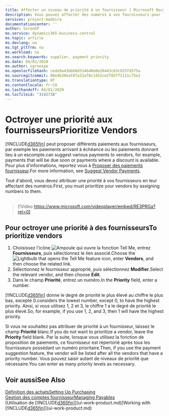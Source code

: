 ```yaml
---
title: Affecter un niveau de priorité à un fournisseur | Microsoft Docs
description: Vous pouvez affecter des numéros à vos fournisseurs pour les classer par ordre de priorité et faciliter des propositions de paiement dans Business Central.
services: project-madeira
documentationcenter: ''
author: SorenGP
ms.service: dynamics365-business-central
ms.topic: article
ms.devlang: na
ms.tgt_pltfrm: na
ms.workload: na
ms.search.keywords: supplier, payment priority
ms.date: 04/01/2020
ms.author: sgroespe
ms.openlocfilehash: cede9a43bb66d314640e0e28443c63c925fd575a
ms.sourcegitcommit: 88e4b30eaf6fa32af0c1452ce2f85ff1111c75e2
ms.translationtype: HT
ms.contentlocale: fr-CH
ms.lasthandoff: 04/01/2020
ms.locfileid: "3192738"
---
```

# <a name="prioritize-vendors"></a><span data-ttu-id="36898-103">Octroyer une priorité aux fournisseurs</span><span class="sxs-lookup"><span data-stu-id="36898-103">Prioritize Vendors</span></span>
[!INCLUDE[d365fin](includes/d365fin_md.md)] <span data-ttu-id="36898-104">peut proposer différents paiements aux fournisseurs, par exemple les paiements arrivant à échéance ou les paiements donnant lieu à un escompte.</span><span class="sxs-lookup"><span data-stu-id="36898-104">can suggest various payments to vendors, for example, payments that will be due soon or payments where a discount is available.</span></span> <span data-ttu-id="36898-105">Pour plus d'informations, reportez vous à [Proposer des paiements fournisseur](payables-how-suggest-vendor-payments.md).</span><span class="sxs-lookup"><span data-stu-id="36898-105">For more information, see [Suggest Vendor Payments](payables-how-suggest-vendor-payments.md).</span></span>

<span data-ttu-id="36898-106">Tout d'abord, vous devez attribuer une priorité à vos fournisseurs en leur affectant des numéros.</span><span class="sxs-lookup"><span data-stu-id="36898-106">First, you must prioritize your vendors by assigning numbers to them.</span></span>
<br><br>
> [!Video https://www.microsoft.com/videoplayer/embed/RE3PRGa?rel=0]

## <a name="to-prioritize-vendors"></a><span data-ttu-id="36898-107">Pour octroyer une priorité à des fournisseurs</span><span class="sxs-lookup"><span data-stu-id="36898-107">To prioritize vendors</span></span>
1. <span data-ttu-id="36898-108">Choisissez l'icône ![Ampoule qui ouvre la fonction Tell Me](media/ui-search/search_small.png "Dites-moi ce que vous voulez faire"), entrez **Fournisseurs**, puis sélectionnez le lien associé.</span><span class="sxs-lookup"><span data-stu-id="36898-108">Choose the ![Lightbulb that opens the Tell Me feature](media/ui-search/search_small.png "Tell me what you want to do") icon, enter **Vendors**, and then choose the related link.</span></span>
2. <span data-ttu-id="36898-109">Sélectionnez le fournisseur approprié, puis sélectionnez **Modifier**.</span><span class="sxs-lookup"><span data-stu-id="36898-109">Select the relevant vendor, and then choose **Edit**.</span></span>
3. <span data-ttu-id="36898-110">Dans le champ **Priorité**, entrez un numéro.</span><span class="sxs-lookup"><span data-stu-id="36898-110">In the **Priority** field, enter a number.</span></span>

[!INCLUDE[d365fin](includes/d365fin_md.md)] <span data-ttu-id="36898-111">donne le degré de priorité le plus élevé au chiffre le plus bas, excepté 0.</span><span class="sxs-lookup"><span data-stu-id="36898-111">considers the lowest number, except 0, to have the highest priority.</span></span> <span data-ttu-id="36898-112">Ainsi, si vous utilisez 1, 2 et 3, le chiffre 1 a le degré de priorité le plus élevé.</span><span class="sxs-lookup"><span data-stu-id="36898-112">So, for example, if you use 1, 2, and 3, then 1 will have the highest priority.</span></span>

<span data-ttu-id="36898-113">Si vous ne souhaitez pas attribuer de priorité à un fournisseur, laissez le champ **Priorité** blanc.</span><span class="sxs-lookup"><span data-stu-id="36898-113">If you do not want to prioritize a vendor, leave the **Priority** field blank.</span></span> <span data-ttu-id="36898-114">Par la suite, lorsque vous utilisez la fonction de proposition de paiements, ce fournisseur est répertorié après tous les fournisseurs possédant un numéro prioritaire.</span><span class="sxs-lookup"><span data-stu-id="36898-114">Then, if you use the payment suggestion feature, the vendor will be listed after all the vendors that have a priority number.</span></span> <span data-ttu-id="36898-115">Vous pouvez saisir autant de niveaux de priorité que nécessaire.</span><span class="sxs-lookup"><span data-stu-id="36898-115">You can enter as many priority levels as necessary.</span></span>

## <a name="see-also"></a><span data-ttu-id="36898-116">Voir aussi</span><span class="sxs-lookup"><span data-stu-id="36898-116">See Also</span></span>
[<span data-ttu-id="36898-117">Définition des achats</span><span class="sxs-lookup"><span data-stu-id="36898-117">Setting Up Purchasing</span></span>](purchasing-setup-purchasing.md)  
[<span data-ttu-id="36898-118">Gestion des comptes fournisseur</span><span class="sxs-lookup"><span data-stu-id="36898-118">Managing Payables</span></span>](payables-manage-payables.md)  
<span data-ttu-id="36898-119">[Utilisation de [!INCLUDE[d365fin](includes/d365fin_md.md)]](ui-work-product.md)</span><span class="sxs-lookup"><span data-stu-id="36898-119">[Working with [!INCLUDE[d365fin](includes/d365fin_md.md)]](ui-work-product.md)</span></span>
